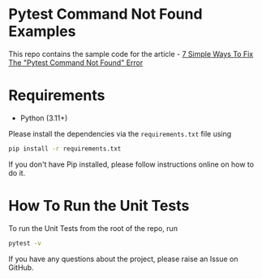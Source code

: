 # Pytest Command Not Found Examples
This repo contains the sample code for the article - [7 Simple Ways To Fix The "Pytest Command Not Found" Error](https://pytest-with-eric.com/introduction/pytest-command-not-found/)

# Requirements
* Python (3.11+)

Please install the dependencies via the `requirements.txt` file using 
```bash
pip install -r requirements.txt
```
If you don't have Pip installed, please follow instructions online on how to do it.

# How To Run the Unit Tests
To run the Unit Tests from the root of the repo, run
```bash
pytest -v
```

If you have any questions about the project, please raise an Issue on GitHub. 
